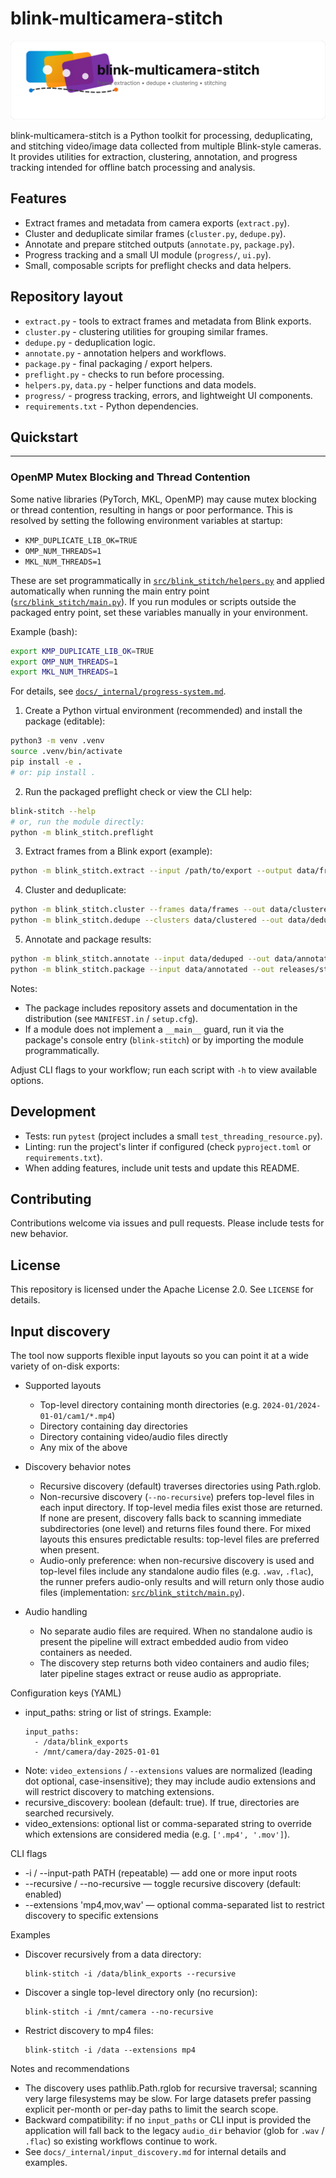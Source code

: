 # blink-multicamera-stitch

![blink-multicamera-stitch logo](assets/logo.svg)

blink-multicamera-stitch is a Python toolkit for processing, deduplicating, and stitching video/image data collected from multiple Blink-style cameras. It provides utilities for extraction, clustering, annotation, and progress tracking intended for offline batch processing and analysis.

## Features

- Extract frames and metadata from camera exports (`extract.py`).
- Cluster and deduplicate similar frames (`cluster.py`, `dedupe.py`).
- Annotate and prepare stitched outputs (`annotate.py`, `package.py`).
- Progress tracking and a small UI module (`progress/`, `ui.py`).
- Small, composable scripts for preflight checks and data helpers.

## Repository layout

- `extract.py` - tools to extract frames and metadata from Blink exports.
- `cluster.py` - clustering utilities for grouping similar frames.
- `dedupe.py` - deduplication logic.
- `annotate.py` - annotation helpers and workflows.
- `package.py` - final packaging / export helpers.
- `preflight.py` - checks to run before processing.
- `helpers.py`, `data.py` - helper functions and data models.
- `progress/` - progress tracking, errors, and lightweight UI components.
- `requirements.txt` - Python dependencies.

## Quickstart

---

### OpenMP Mutex Blocking and Thread Contention

Some native libraries (PyTorch, MKL, OpenMP) may cause mutex blocking or thread contention, resulting in hangs or poor performance. This is resolved by setting the following environment variables at startup:

- `KMP_DUPLICATE_LIB_OK=TRUE`
- `OMP_NUM_THREADS=1`
- `MKL_NUM_THREADS=1`

These are set programmatically in [`src/blink_stitch/helpers.py`](src/blink_stitch/helpers.py:6-14) and applied automatically when running the main entry point ([`src/blink_stitch/main.py`](src/blink_stitch/main.py:8)). If you run modules or scripts outside the packaged entry point, set these variables manually in your environment.

Example (bash):
```bash
export KMP_DUPLICATE_LIB_OK=TRUE
export OMP_NUM_THREADS=1
export MKL_NUM_THREADS=1
```

For details, see [`docs/_internal/progress-system.md`](docs/_internal/progress-system.md:1).

1. Create a Python virtual environment (recommended) and install the package (editable):

```bash
python3 -m venv .venv
source .venv/bin/activate
pip install -e .
# or: pip install .
```

2. Run the packaged preflight check or view the CLI help:

```bash
blink-stitch --help
# or, run the module directly:
python -m blink_stitch.preflight
```

3. Extract frames from a Blink export (example):

```bash
python -m blink_stitch.extract --input /path/to/export --output data/frames
```

4. Cluster and deduplicate:

```bash
python -m blink_stitch.cluster --frames data/frames --out data/clustered
python -m blink_stitch.dedupe --clusters data/clustered --out data/deduped
```

5. Annotate and package results:

```bash
python -m blink_stitch.annotate --input data/deduped --out data/annotated
python -m blink_stitch.package --input data/annotated --out releases/stitched
```

Notes:
- The package includes repository assets and documentation in the distribution (see `MANIFEST.in` / `setup.cfg`).
- If a module does not implement a `__main__` guard, run it via the package's console entry (`blink-stitch`) or by importing the module programmatically.

Adjust CLI flags to your workflow; run each script with `-h` to view available options.

## Development

- Tests: run `pytest` (project includes a small `test_threading_resource.py`).
- Linting: run the project's linter if configured (check `pyproject.toml` or `requirements.txt`).
- When adding features, include unit tests and update this README.

## Contributing

Contributions welcome via issues and pull requests. Please include tests for new behavior.

## License

This repository is licensed under the Apache License 2.0. See `LICENSE` for details.

## Input discovery

The tool now supports flexible input layouts so you can point it at a wide variety of on-disk exports:

- Supported layouts
  - Top-level directory containing month directories (e.g. `2024-01/2024-01-01/cam1/*.mp4`)
  - Directory containing day directories
  - Directory containing video/audio files directly
  - Any mix of the above

- Discovery behavior notes
  - Recursive discovery (default) traverses directories using Path.rglob.
  - Non-recursive discovery (`--no-recursive`) prefers top-level files in each input directory. If top-level media files exist those are returned. If none are present, discovery falls back to scanning immediate subdirectories (one level) and returns files found there. For mixed layouts this ensures predictable results: top-level files are preferred when present.
  - Audio-only preference: when non-recursive discovery is used and top-level files include any standalone audio files (e.g. `.wav`, `.flac`), the runner prefers audio-only results and will return only those audio files (implementation: [`src/blink_stitch/main.py`](src/blink_stitch/main.py:217-222)).
- Audio handling
  - No separate audio files are required. When no standalone audio is present the pipeline will extract embedded audio from video containers as needed.
  - The discovery step returns both video containers and audio files; later pipeline stages extract or reuse audio as appropriate.

Configuration keys (YAML)
- input_paths: string or list of strings. Example:
  ```
  input_paths:
    - /data/blink_exports
    - /mnt/camera/day-2025-01-01
  ```
- Note: `video_extensions` / `--extensions` values are normalized (leading dot optional, case-insensitive); they may include audio extensions and will restrict discovery to matching extensions.
- recursive_discovery: boolean (default: true). If true, directories are searched recursively.
- video_extensions: optional list or comma-separated string to override which extensions are considered media (e.g. `['.mp4', '.mov']`).

CLI flags
- -i / --input-path PATH   (repeatable) — add one or more input roots
- --recursive / --no-recursive — toggle recursive discovery (default: enabled)
- --extensions 'mp4,mov,wav' — optional comma-separated list to restrict discovery to specific extensions

Examples
- Discover recursively from a data directory:
  ```
  blink-stitch -i /data/blink_exports --recursive
  ```
- Discover a single top-level directory only (no recursion):
  ```
  blink-stitch -i /mnt/camera --no-recursive
  ```
- Restrict discovery to mp4 files:
  ```
  blink-stitch -i /data --extensions mp4
  ```

Notes and recommendations
- The discovery uses pathlib.Path.rglob for recursive traversal; scanning very large filesystems may be slow. For large datasets prefer passing explicit per-month or per-day paths to limit the search scope.
- Backward compatibility: if no `input_paths` or CLI input is provided the application will fall back to the legacy `audio_dir` behavior (glob for `.wav` / `.flac`) so existing workflows continue to work.
- See `docs/_internal/input_discovery.md` for internal details and examples.